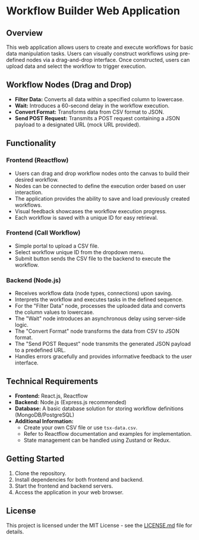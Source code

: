 # Workflow Builder Web Application

## Overview

This web application allows users to create and execute workflows for basic data manipulation tasks. Users can visually construct workflows using pre-defined nodes via a drag-and-drop interface. Once constructed, users can upload data and select the workflow to trigger execution.

## Workflow Nodes (Drag and Drop)

- **Filter Data:** Converts all data within a specified column to lowercase.
- **Wait:** Introduces a 60-second delay in the workflow execution.
- **Convert Format:** Transforms data from CSV format to JSON.
- **Send POST Request:** Transmits a POST request containing a JSON payload to a designated URL (mock URL provided).

## Functionality

### Frontend (Reactflow)

- Users can drag and drop workflow nodes onto the canvas to build their desired workflow.
- Nodes can be connected to define the execution order based on user interaction.
- The application provides the ability to save and load previously created workflows.
- Visual feedback showcases the workflow execution progress.
- Each workflow is saved with a unique ID for easy retrieval.

### Frontend (Call Workflow)

- Simple portal to upload a CSV file.
- Select workflow unique ID from the dropdown menu.
- Submit button sends the CSV file to the backend to execute the workflow.

### Backend (Node.js)

- Receives workflow data (node types, connections) upon saving.
- Interprets the workflow and executes tasks in the defined sequence.
- For the "Filter Data" node, processes the uploaded data and converts the column values to lowercase.
- The "Wait" node introduces an asynchronous delay using server-side logic.
- The "Convert Format" node transforms the data from CSV to JSON format.
- The "Send POST Request" node transmits the generated JSON payload to a predefined URL.
- Handles errors gracefully and provides informative feedback to the user interface.

## Technical Requirements

- **Frontend:** React.js, Reactflow
- **Backend:** Node.js (Express.js recommended)
- **Database:** A basic database solution for storing workflow definitions (MongoDB/PostgreSQL)
- **Additional Information:**
  - Create your own CSV file or use `tsx-data.csv`.
  - Refer to Reactflow documentation and examples for implementation.
  - State management can be handled using Zustand or Redux.

## Getting Started

1. Clone the repository.
2. Install dependencies for both frontend and backend.
3. Start the frontend and backend servers.
4. Access the application in your web browser.

## License

This project is licensed under the MIT License - see the [LICENSE.md](LICENSE.md) file for details.

